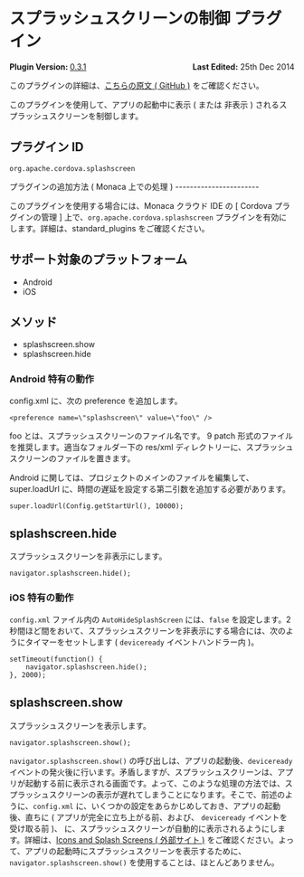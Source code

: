 スプラッシュスクリーンの制御 プラグイン
=======================================

<div>
  <div  style="float: left;" align="left"><b>Plugin Version: </b><a href="https://github.com/apache/cordova-plugin-splashscreen/blob/master/RELEASENOTES.md#031-jun-05-2014">0.3.1</a></div>   
  <div align="right" style="float: right;"><b>Last Edited:</b> 25th Dec 2014</div>
  <br/>
</div>
<div class="admonition note">

このプラグインの詳細は、[こちらの原文 ( GitHub
)](https://github.com/apache/cordova-plugin-splashscreen/blob/master/README.md)
をご確認ください。

</div>

このプラグインを使用して、アプリの起動中に表示 ( または 非表示 )
されるスプラッシュスクリーンを制御します。

プラグイン ID
-------------

    org.apache.cordova.splashscreen

プラグインの追加方法 ( Monaca 上での処理 ) -----------------------

このプラグインを使用する場合には、Monaca クラウド IDE の \[ Cordova
プラグインの管理 \] 上で、`org.apache.cordova.splashscreen`
プラグインを有効にします。詳細は、standard\_plugins をご確認ください。

サポート対象のプラットフォーム
------------------------------

-   Android
-   iOS

メソッド
--------

-   splashscreen.show
-   splashscreen.hide

### Android 特有の動作

config.xml に、次の preference を追加します。

`<preference name=\"splashscreen\" value=\"foo\" />`

foo とは、スプラッシュスクリーンのファイル名です。 9 patch
形式のファイルを推奨します。適当なフォルダー下の res/xml
ディレクトリーに、スプラッシュスクリーンのファイルを置きます。

Android
に関しては、プロジェクトのメインのファイルを編集して、super.loadUrl
に、時間の遅延を設定する第二引数を追加する必要があります。

`super.loadUrl(Config.getStartUrl(), 10000);`

splashscreen.hide
-----------------

スプラッシュスクリーンを非表示にします。

``` {.sourceCode .javascript}
navigator.splashscreen.hide();
```

### iOS 特有の動作

`config.xml` ファイル内の `AutoHideSplashScreen` には、`false`
を設定します。2
秒間ほど間をおいて、スプラッシュスクリーンを非表示にする場合には、次のようにタイマーをセットします
( `deviceready` イベントハンドラー内 )。

``` {.sourceCode .javascript}
setTimeout(function() {
    navigator.splashscreen.hide();
}, 2000);
```

splashscreen.show
-----------------

スプラッシュスクリーンを表示します。

``` {.sourceCode .javascript}
navigator.splashscreen.show();
```

`navigator.splashscreen.show()`
の呼び出しは、アプリの起動後、`deviceready`
イベントの発火後に行います。矛盾しますが、スプラッシュスクリーンは、アプリが起動する前に表示される画面です。よって、このような処理の方法では、スプラッシュスクリーンの表示が遅れてしまうことになります。そこで、前述のように、`config.xml`
に、いくつかの設定をあらかじめしておき、アプリの起動後、直ちに (
アプリが完全に立ち上がる前、および、 `deviceready` イベントを受け取る前
)、
に、スプラッシュスクリーンが自動的に表示されるようにします。詳細は、[Icons
and Splash Screens ( 外部サイト
)](http://cordova.apache.org/docs/en/edge/config_ref_images.md.html)
をご確認ください。よって、アプリの起動時にスプラッシュスクリーンを表示するために、`navigator.splashscreen.show()`
を使用することは、ほとんどありません。

